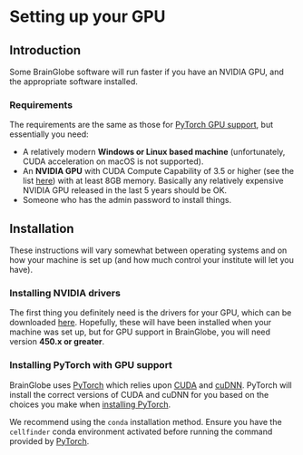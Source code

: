 # Setting up your GPU

## Introduction
Some BrainGlobe software will run faster if you have an NVIDIA GPU, and the appropriate software installed.

### Requirements

The requirements are the same as those for [PyTorch GPU support](https://pytorch.org/get-started/locally/), 
but essentially you need:

* A relatively modern **Windows or Linux based machine** (unfortunately, CUDA acceleration on macOS is not supported).
* An **NVIDIA GPU** with CUDA Compute Capability of 3.5 or higher (see the list
[here](https://en.wikipedia.org/wiki/CUDA)) with at least 8GB memory. Basically any relatively expensive NVIDIA GPU 
released in the last 5 years should be OK.
* Someone who has the admin password to install things.

## Installation

These instructions will vary somewhat between operating systems and on how your machine is set up (and how much control 
your institute will let you have).

### Installing NVIDIA drivers

The first thing you definitely need is the drivers for your GPU, which can be downloaded 
[here](https://www.nvidia.com/download/index.aspx?lang=en-us). Hopefully, these will have been installed when your 
machine was set up, but for GPU support in BrainGlobe, you will need version **450.x or greater**.

### Installing PyTorch with GPU support

BrainGlobe uses [PyTorch](https://pytorch.org/) which relies upon [CUDA](https://en.wikipedia.org/wiki/CUDA) 
and [cuDNN](https://developer.nvidia.com/cudnn). PyTorch will install the correct versions of CUDA and cuDNN
for you based on the choices you make when [installing PyTorch](https://pytorch.org/get-started/locally/).

We recommend using the `conda` installation method. Ensure you have the
`cellfinder` conda environment activated before running the command provided
by [PyTorch](https://pytorch.org/get-started/locally/).
